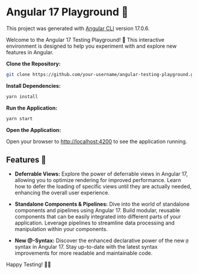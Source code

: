 # Angular 17 Playground 🚀

This project was generated with [Angular CLI](https://github.com/angular/angular-cli) version 17.0.6.

Welcome to the Angular 17 Testing Playground! 🎉 This interactive environment is designed to help you experiment with and explore new features in Angular.

**Clone the Repository:**
   ```bash
   git clone https://github.com/your-username/angular-testing-playground.git
  ```

**Install Dependencies:**
   ```bash
   yarn install
  ```

**Run the Application:**
   ```bash
   yarn start
  ```

**Open the Application:** 

Open your browser to [http://localhost:4200](http://localhost:4200) to see the application running.

## Features 🚀

- **Deferrable Views:** Explore the power of deferrable views in Angular 17, allowing you to optimize rendering for improved performance. Learn how to defer the loading of specific views until they are actually needed, enhancing the overall user experience.

- **Standalone Components & Pipelines:** Dive into the world of standalone components and pipelines using Angular 17. Build modular, reusable components that can be easily integrated into different parts of your application. Leverage pipelines to streamline data processing and manipulation within your components.

- **New @-Syntax:** Discover the enhanced declarative power of the new `@` syntax in Angular 17. Stay up-to-date with the latest syntax improvements for more readable and maintainable code.

Happy Testing! 🧡✨
